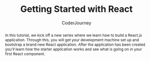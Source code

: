 ---
sections: [reactjs]
link: https://www.youtube.com/watch?v=7uf3SCgduPg
title: "Getting Started with React"
author: "CoderJourney"
publishedAt: 2017-05-23T00:00:00.000Z
type: [video]
topics: [get_started]
suggestedBy: [andreamangano]
createdAt: 2018-03-20T22:59:27.340Z
reference: aHR0cHM6Ly93d3cueW91dHViZS5jb20vd2F0Y2g_dj03dWYzU0NnZHVQZw
slug: getting-started-with-react-by-coderjourney
abstract: "In this tutorial, we kick off a new series where we learn how to build a React.js application. Through this, you will get your development machine set up and bootstrap a brand new React application. After the application has been created you'll learn how the starter application works and see what is going on in your first React component."
---